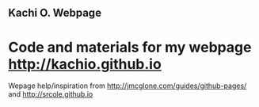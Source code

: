 ## Kachi O. Webpage

# Code and materials for my webpage http://kachio.github.io



Wepage help/inspiration from http://jmcglone.com/guides/github-pages/ and http://srcole.github.io
